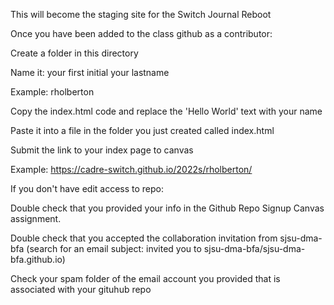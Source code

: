 This will become the staging site for the Switch Journal Reboot

Once you have been added to the class github as a contributor:

Create a folder in this directory

Name it: your first initial your lastname

Example: rholberton

Copy the index.html code and replace the 'Hello World' text with your name

Paste it into a file in the folder you just created called index.html

Submit the link to your index page to canvas

Example: https://cadre-switch.github.io/2022s/rholberton/

If you don't have edit access to repo:

Double check that you provided your info in the Github Repo Signup Canvas assignment.

Double check that you accepted the collaboration invitation from sjsu-dma-bfa (search for an email subject: invited you to sjsu-dma-bfa/sjsu-dma-bfa.github.io)

Check your spam folder of the email account you provided that is associated with your gituhub repo
